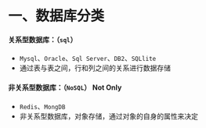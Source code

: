 # 一、数据库分类



#### 关系型数据库：（`sql`）

- `Mysql`、`Oracle`、`Sql Server`、`DB2`、`SQLlite`
- 通过表与表之间，行和列之间的关系进行数据存储



#### 非关系型数据库：（`NoSQL`） Not Only

- `Redis`、`MongDB`
- 非关系型数据库，对象存储，通过对象的自身的属性来决定



